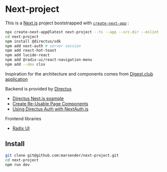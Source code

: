 # Next-project

This is a [Next.js](https://nextjs.org) project bootstrapped with [`create-next-app`](https://nextjs.org/docs/app/api-reference/cli/create-next-app) :

```bash
npx create-next-app@latest next-project --ts --app --src-dir --eslint --turbopack --tailwind --import-alias "@/*"
cd next-project
npm install @directus/sdk
npm add next-auth # server session
npm add react-hot-toast
npm add lucide-react
npm add @radix-ui/react-navigation-menu
npm add --dev clsx
```

Inspiration for the architecture and components comes from [Digest.club application](https://github.com/premieroctet/digestclub)

Backend is provided by [Directus](https://directus.io/)

- [Directus Next.js example](https://github.com/directus-labs/examples/tree/main/nextjs)
- [Create Re-Usable Page Components](https://docs.directus.io/guides/headless-cms/reusable-components.html)
- [Using Directus Auth with NextAuth.js](https://docs.directus.io/blog/directus-auth-nextauth.html)

Frontend libraries

- [Radix UI](https://www.radix-ui.com/primitives)

## Install

```bash
git clone git@github.com:marsender/next-project.git
cd next-project
npm run dev
```

